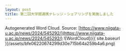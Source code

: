 ```yaml
---
layout: post
title: 第二回大学間連携ナレッジ・シェアリングを実施しました
---
```

Autogenerated Word Cloud.
Source\: [https://www.niigata-u.ac.jp/news/2024/545292/](https://www.niigata-u.ac.jp/news/2024/545292/)
![WordCloud]({{ site.baseurl }}/assets/bfe06220674299d30e715b64a259b4a6.png)